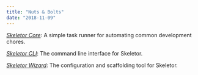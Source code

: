 ```yaml
---
title: "Nuts & Bolts"
date: "2018-11-09"
---
```


*[Skeletor Core](https://www.npmjs.com/package/@deg-skeletor/core)*: A simple task runner for automating common development chores.

*[Skeletor CLI](https://www.npmjs.com/package/@deg-skeletor/cli)*: The command line interface for Skeletor.

*[Skeletor Wizard](https://www.npmjs.com/package/@deg-skeletor/core)*: The configuration and scaffolding tool for Skeletor.